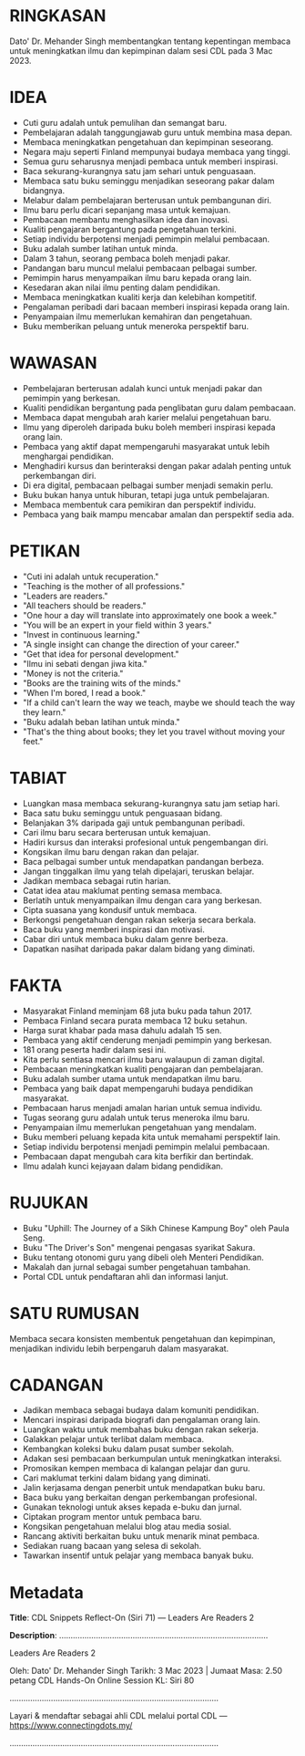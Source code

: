 # RINGKASAN
Dato' Dr. Mehander Singh membentangkan tentang kepentingan membaca untuk meningkatkan ilmu dan kepimpinan dalam sesi CDL pada 3 Mac 2023.

# IDEA
- Cuti guru adalah untuk pemulihan dan semangat baru.
- Pembelajaran adalah tanggungjawab guru untuk membina masa depan.
- Membaca meningkatkan pengetahuan dan kepimpinan seseorang.
- Negara maju seperti Finland mempunyai budaya membaca yang tinggi.
- Semua guru seharusnya menjadi pembaca untuk memberi inspirasi.
- Baca sekurang-kurangnya satu jam sehari untuk penguasaan.
- Membaca satu buku seminggu menjadikan seseorang pakar dalam bidangnya.
- Melabur dalam pembelajaran berterusan untuk pembangunan diri.
- Ilmu baru perlu dicari sepanjang masa untuk kemajuan.
- Pembacaan membantu menghasilkan idea dan inovasi.
- Kualiti pengajaran bergantung pada pengetahuan terkini.
- Setiap individu berpotensi menjadi pemimpin melalui pembacaan.
- Buku adalah sumber latihan untuk minda.
- Dalam 3 tahun, seorang pembaca boleh menjadi pakar.
- Pandangan baru muncul melalui pembacaan pelbagai sumber.
- Pemimpin harus menyampaikan ilmu baru kepada orang lain.
- Kesedaran akan nilai ilmu penting dalam pendidikan.
- Membaca meningkatkan kualiti kerja dan kelebihan kompetitif.
- Pengalaman peribadi dari bacaan memberi inspirasi kepada orang lain.
- Penyampaian ilmu memerlukan kemahiran dan pengetahuan.
- Buku memberikan peluang untuk meneroka perspektif baru.

# WAWASAN
- Pembelajaran berterusan adalah kunci untuk menjadi pakar dan pemimpin yang berkesan.
- Kualiti pendidikan bergantung pada penglibatan guru dalam pembacaan.
- Membaca dapat mengubah arah karier melalui pengetahuan baru.
- Ilmu yang diperoleh daripada buku boleh memberi inspirasi kepada orang lain.
- Pembaca yang aktif dapat mempengaruhi masyarakat untuk lebih menghargai pendidikan.
- Menghadiri kursus dan berinteraksi dengan pakar adalah penting untuk perkembangan diri.
- Di era digital, pembacaan pelbagai sumber menjadi semakin perlu.
- Buku bukan hanya untuk hiburan, tetapi juga untuk pembelajaran.
- Membaca membentuk cara pemikiran dan perspektif individu.
- Pembaca yang baik mampu mencabar amalan dan perspektif sedia ada.

# PETIKAN
- "Cuti ini adalah untuk recuperation."
- "Teaching is the mother of all professions."
- "Leaders are readers."
- "All teachers should be readers."
- "One hour a day will translate into approximately one book a week."
- "You will be an expert in your field within 3 years."
- "Invest in continuous learning."
- "A single insight can change the direction of your career."
- "Get that idea for personal development."
- "Ilmu ini sebati dengan jiwa kita."
- "Money is not the criteria."
- "Books are the training wits of the minds."
- "When I'm bored, I read a book."
- "If a child can't learn the way we teach, maybe we should teach the way they learn."
- "Buku adalah beban latihan untuk minda."
- "That's the thing about books; they let you travel without moving your feet."

# TABIAT
- Luangkan masa membaca sekurang-kurangnya satu jam setiap hari.
- Baca satu buku seminggu untuk penguasaan bidang.
- Belanjakan 3% daripada gaji untuk pembangunan peribadi.
- Cari ilmu baru secara berterusan untuk kemajuan.
- Hadiri kursus dan interaksi profesional untuk pengembangan diri.
- Kongsikan ilmu baru dengan rakan dan pelajar.
- Baca pelbagai sumber untuk mendapatkan pandangan berbeza.
- Jangan tinggalkan ilmu yang telah dipelajari, teruskan belajar.
- Jadikan membaca sebagai rutin harian.
- Catat idea atau maklumat penting semasa membaca.
- Berlatih untuk menyampaikan ilmu dengan cara yang berkesan.
- Cipta suasana yang kondusif untuk membaca.
- Berkongsi pengetahuan dengan rakan sekerja secara berkala.
- Baca buku yang memberi inspirasi dan motivasi.
- Cabar diri untuk membaca buku dalam genre berbeza.
- Dapatkan nasihat daripada pakar dalam bidang yang diminati.

# FAKTA
- Masyarakat Finland meminjam 68 juta buku pada tahun 2017.
- Pembaca Finland secara purata membaca 12 buku setahun.
- Harga surat khabar pada masa dahulu adalah 15 sen.
- Pembaca yang aktif cenderung menjadi pemimpin yang berkesan.
- 181 orang peserta hadir dalam sesi ini.
- Kita perlu sentiasa mencari ilmu baru walaupun di zaman digital.
- Pembacaan meningkatkan kualiti pengajaran dan pembelajaran.
- Buku adalah sumber utama untuk mendapatkan ilmu baru.
- Pembaca yang baik dapat mempengaruhi budaya pendidikan masyarakat.
- Pembacaan harus menjadi amalan harian untuk semua individu.
- Tugas seorang guru adalah untuk terus meneroka ilmu baru.
- Penyampaian ilmu memerlukan pengetahuan yang mendalam.
- Buku memberi peluang kepada kita untuk memahami perspektif lain.
- Setiap individu berpotensi menjadi pemimpin melalui pembacaan.
- Pembacaan dapat mengubah cara kita berfikir dan bertindak.
- Ilmu adalah kunci kejayaan dalam bidang pendidikan.

# RUJUKAN
- Buku "Uphill: The Journey of a Sikh Chinese Kampung Boy" oleh Paula Seng.
- Buku "The Driver's Son" mengenai pengasas syarikat Sakura.
- Buku tentang otonomi guru yang dibeli oleh Menteri Pendidikan.
- Makalah dan jurnal sebagai sumber pengetahuan tambahan.
- Portal CDL untuk pendaftaran ahli dan informasi lanjut.

# SATU RUMUSAN
Membaca secara konsisten membentuk pengetahuan dan kepimpinan, menjadikan individu lebih berpengaruh dalam masyarakat.

# CADANGAN
- Jadikan membaca sebagai budaya dalam komuniti pendidikan.
- Mencari inspirasi daripada biografi dan pengalaman orang lain.
- Luangkan waktu untuk membahas buku dengan rakan sekerja.
- Galakkan pelajar untuk terlibat dalam membaca.
- Kembangkan koleksi buku dalam pusat sumber sekolah.
- Adakan sesi pembacaan berkumpulan untuk meningkatkan interaksi.
- Promosikan kempen membaca di kalangan pelajar dan guru.
- Cari maklumat terkini dalam bidang yang diminati.
- Jalin kerjasama dengan penerbit untuk mendapatkan buku baru.
- Baca buku yang berkaitan dengan perkembangan profesional.
- Gunakan teknologi untuk akses kepada e-buku dan jurnal.
- Ciptakan program mentor untuk pembaca baru.
- Kongsikan pengetahuan melalui blog atau media sosial.
- Rancang aktiviti berkaitan buku untuk menarik minat pembaca.
- Sediakan ruang bacaan yang selesa di sekolah.
- Tawarkan insentif untuk pelajar yang membaca banyak buku.

# Metadata
**Title**: CDL Snippets Reflect-On (Siri 71) — Leaders Are Readers 2

**Description**: ...........................................................................................

Leaders Are Readers 2

Oleh: Dato' Dr. Mehander Singh
Tarikh: 3 Mac 2023   |   Jumaat
Masa: 2.50 petang
CDL Hands-On Online Session KL: Siri 80

...........................................................................................

Layari & mendaftar sebagai ahli CDL melalui portal CDL — https://www.connectingdots.my/

...........................................................................................
